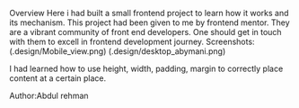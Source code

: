 
Overview
Here i had built a small frontend project to learn how it works and its mechanism. This project had been given to me by frontend mentor. They are a vibrant community of front end developers. One should get in touch with them to excell in frontend development journey.
Screenshots:
(.design/Mobile_view.png)
(.design/desktop_abymani.png)



I had learned how to use height, width, padding, margin to correctly place content at a certain place.


Author:Abdul rehman
